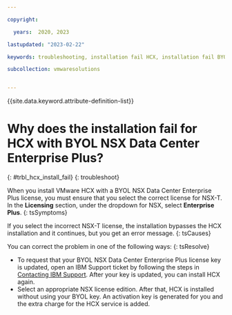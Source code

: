 ```yaml
---

copyright:

  years:  2020, 2023

lastupdated: "2023-02-22"

keywords: troubleshooting, installation fail HCX, installation fail BYOL NSX Data Center Enterprise Plus

subcollection: vmwaresolutions


---
```


{{site.data.keyword.attribute-definition-list}}

# Why does the installation fail for HCX with BYOL NSX Data Center Enterprise Plus?
{: #trbl_hcx_install_fail}
{: troubleshoot}

When you install VMware HCX with a BYOL NSX Data Center Enterprise Plus license, you must ensure that you select the correct license for NSX-T. In the **Licensing** section, under the dropdown for NSX, select **Enterprise Plus**.
{: tsSymptoms}

If you select the incorrect NSX-T license, the installation bypasses the HCX installation and it continues, but you get an error message.
{: tsCauses}

You can correct the problem in one of the following ways:
{: tsResolve}

* To request that your BYOL NSX Data Center Enterprise Plus license key is updated, open an IBM Support ticket by following the steps in [Contacting IBM Support](/docs/vmwaresolutions?topic=vmwaresolutions-trbl_support). After your key is updated, you can install HCX again.
* Select an appropriate NSX license edition. After that, HCX is installed without using your BYOL key. An activation key is generated for you and the extra charge for the HCX service is added.
